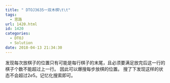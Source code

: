 ```yaml
---
title: " DTOJ3635一双木棋\t\t"
tags:
  - 思路
url: 1420.html
id: 1420
categories:
  - DTOJ
  - Solution
date: 2018-04-13 21:34:30
---
```


发现每次放棋子的位置只有可能是每行棋子的末尾，且必须要满足放完后这一行的棋子个数不能超过上一行。 因此可以爆搜每步放棋的位置。 搜了下发现这样的状态不会超过$2e5$。记忆化搜索即可。